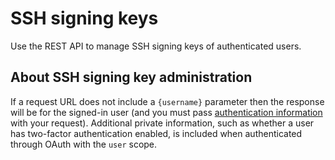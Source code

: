 # SSH signing keys

Use the REST API to manage SSH signing keys of authenticated users.

## About SSH signing key administration

If a request URL does not include a `{username}` parameter then the response will be for the signed-in user (and you must pass [authentication information](/rest/overview/authenticating-to-the-rest-api) with your request). Additional private information, such as whether a user has two-factor authentication enabled, is included when authenticated through OAuth with the `user` scope.
